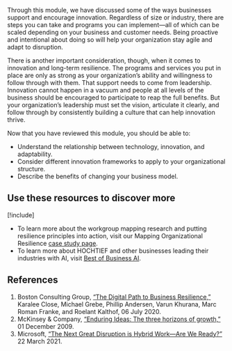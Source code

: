 Through this module, we have discussed some of the ways businesses support and encourage innovation. Regardless of size or industry, there are steps you can take and programs you can implement—all of which can be scaled depending on your business and customer needs. Being proactive and intentional about doing so will help your organization stay agile and adapt to disruption.

There is another important consideration, though, when it comes to innovation and long-term resilience. The programs and services you put in place are only as strong as your organization’s ability and willingness to follow through with them. That support needs to come from leadership. Innovation cannot happen in a vacuum and people at all levels of the business should be encouraged to participate to reap the full benefits. But your organization’s leadership must set the vision, articulate it clearly, and follow through by consistently building a culture that can help innovation thrive.

Now that you have reviewed this module, you should be able to:

* Understand the relationship between technology, innovation, and adaptability.
* Consider different innovation frameworks to apply to your organizational structure.
* Describe the benefits of changing your business model.

## Use these resources to discover more

[!include[](../../../includes/open-link-in-new-tab-note.md)]

* To learn more about the workgroup mapping research and putting resilience principles into action, visit our Mapping Organizational Resilience [case study page](https://www.microsoft.com/research/group/societal-resilience/articles/case-study-mapping-organizational-resilience/).
* To learn more about HOCHTIEF and other businesses leading their industries with AI, visit [Best of Business AI](https://businessai.microsoft.com/).

## References

1. Boston Consulting Group, [“The Digital Path to Business Resilience,”](https://www.bcg.com/publications/2020/digital-path-to-business-resilience) Karalee Close, Michael Grebe, Phillip Andersen, Varun Khurana, Marc Roman Franke, and Roelant Kalthof, 06 July 2020.
1. McKinsey & Company, [“Enduring Ideas: The three horizons of growth,”](https://www.mckinsey.com/business-functions/strategy-and-corporate-finance/our-insights/enduring-ideas-the-three-horizons-of-growth) 01 December 2009.
1. Microsoft, [“The Next Great Disruption is Hybrid Work—Are We Ready?”](https://www.microsoft.com/en-us/worklab/work-trend-index/hybrid-work) 22 March 2021.  
